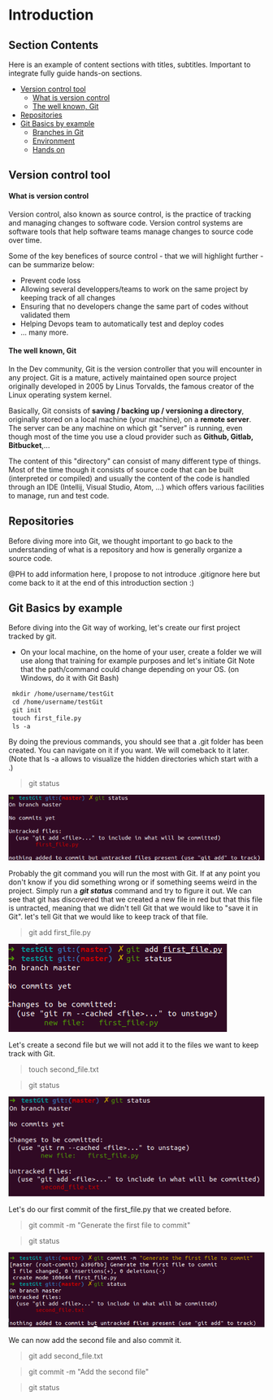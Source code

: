 # Introduction

## Section Contents

Here is an example of content sections with titles, subtitles. Important to integrate fully guide hands-on sections.

* [Version control tool](#Version-control-tool)
  * [What is version control](#What-is-version-control)
  * [The well known, Git](#The-well-known,-Git)
* [Repositories](#Repositories)
* [Git Basics by example](#Git-Basics-by-example)
  * [Branches in Git](#Branches)
  * [Environment](#Environment)
  * [Hands on](#Starting-hands-on)

## Version control tool

#### What is version control

Version control, also known as source control, is the practice of tracking and managing changes to software code.
Version control systems are software tools that help software teams manage changes to source code over time.

Some of the key benefices of source control - that we will highlight further - can be summarize below:
- Prevent code loss
- Allowing several developpers/teams to work on the same project by keeping track of all changes
- Ensuring that no developers change the same part of codes without validated them
- Helping Devops team to automatically test and deploy codes
- ... many more.

#### The well known, Git

In the Dev community, Git is the version controller that you will encounter in any project.
Git is a mature, actively maintained open source project originally developed in 2005 by Linus Torvalds, the famous creator of the Linux operating system kernel.

Basically, Git consists of **saving / backing up / versioning a directory**, originally stored on a local machine (your machine), on a **remote server**. The server can be any machine on which git "server" is running, even though most of the time you use a cloud provider such as **Github, Gitlab, Bitbucket**,...

The content of this "directory" can consist of many different type of things.
Most of the time though it consists of source code that can be built (interpreted or compiled) and usually the content of the code is handled through an IDE (Intellij, Visual Studio, Atom, ...) which offers various facilities to manage, run and test code.

## Repositories

Before diving more into Git, we thought important to go back to the understanding of what is a repository and how is generally organize a source code.

@PH to add information here, I propose to not introduce .gitignore here but come back to it at the end of this introduction section :)

## Git Basics by example

Before diving into the Git way of working, let's create our first project tracked by git.

- On your local machine, on the home of your user, create a folder we will use along that training for example purposes and let's initiate Git
Note that the path/command could change depending on your OS. (on Windows, do it with Git Bash)

```
 mkdir /home/username/testGit
 cd /home/username/testGit
 git init
 touch first_file.py
 ls -a
```

By doing the previous commands, you should see that a .git folder has been created. You can navigate on it if you want. We will comeback to it later.
(Note that ls -a allows to visualize the hidden directories which start with a .)

> git status

![](../pics/git_status_0.png)

Probably the git command you will run the most with Git. If at any point you don't know if you did something wrong or if something seems weird in the project. Simply run a ***git status*** command and try to figure it out.
We can see that git has discovered that we created a new file in red but that this file is untracted, meaning that we didn't tell Git that we would like to "save it in Git".
let's tell Git that we would like to keep track of that file.

> git add first_file.py

![](../pics/git_add_0.png)

Let's create a second file but we will not add it to the files we want to keep track with Git.
> touch second_file.txt

> git status

![](../pics/git_status_1.png)

Let's do our first commit of the first_file.py that we created before.

> git commit -m "Generate the first file to commit"

> git status

![](../pics/git_commit_0.png)

We can now add the second file and also commit it.

> git add second_file.txt

> git commit -m "Add the second file"

> git status
